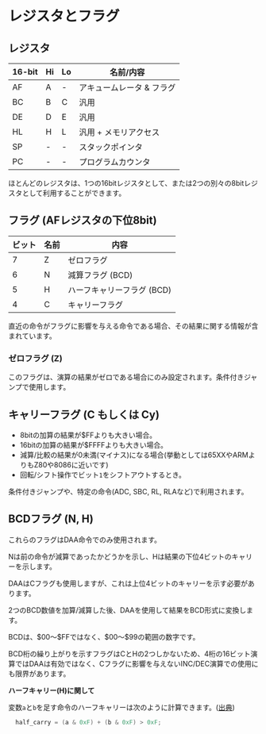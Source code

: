# レジスタとフラグ

## レジスタ

16-bit |Hi |Lo | 名前/内容
-------|---|---|--------------
   AF  | A | - | アキュームレータ & フラグ
   BC  | B | C | 汎用
   DE  | D | E | 汎用
   HL  | H | L | 汎用 + メモリアクセス
   SP  | - | - | スタックポインタ
   PC  | - | - | プログラムカウンタ

ほとんどのレジスタは、1つの16bitレジスタとして、または2つの別々の8bitレジスタとして利用することができます。

## フラグ (AFレジスタの下位8bit)

ビット | 名前 | 内容
----|------|-------
  7 |   Z  | ゼロフラグ
  6 |   N  | 減算フラグ (BCD)
  5 |   H  | ハーフキャリーフラグ (BCD)
  4 |   C  | キャリーフラグ

直近の命令がフラグに影響を与える命令である場合、その結果に関する情報が含まれています。

### ゼロフラグ (Z)

このフラグは、演算の結果がゼロである場合にのみ設定されます。条件付きジャンプで使用します。

## キャリーフラグ (C もしくは Cy)

- 8bitの加算の結果が$FFよりも大きい場合。
- 16bitの加算の結果が$FFFFよりも大きい場合。
- 減算/比較の結果が0未満(マイナス)になる場合(挙動としては65XXやARMよりもZ80や8086に近いです)
- 回転/シフト操作でビット`1`をシフトアウトするとき。

条件付きジャンプや、特定の命令(ADC, SBC, RL, RLAなど)で利用されます。

## BCDフラグ (N, H)

これらのフラグはDAA命令でのみ使用されます。

Nは前の命令が減算であったかどうかを示し、Hは結果の下位4ビットのキャリーを示します。

DAAはCフラグも使用しますが、これは上位4ビットのキャリーを示す必要があります。

2つのBCD数値を加算/減算した後、DAAを使用して結果をBCD形式に変換します。

BCDは、\$00〜\$FFではなく、\$00〜\$99の範囲の数字です。

BCD桁の繰り上がりを示すフラグはCとHの2つしかないため、4桁の16ビット演算ではDAAは有効ではなく、Cフラグに影響を与えないINC/DEC演算での使用にも限界があります。

**ハーフキャリー(H)に関して**

変数`a`と`b`を足す命令のハーフキャリーは次のように計算できます。([出典](https://discord.com/channels/465585922579103744/465586075830845475/783312657951883284))

```c++
  half_carry = (a & 0xF) + (b & 0xF) > 0xF;
```
